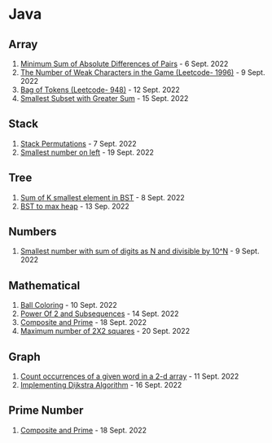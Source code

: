 # Java

## Array

1. [Minimum Sum of Absolute Differences of Pairs](Array/Minimum%20Sum%20of%20Absolute%20Differences%20of%20Pairs.java)  - 6 Sept. 2022
2. [The Number of Weak Characters in the Game (Leetcode- 1996)](Array/The%20Number%20of%20Weak%20Characters%20in%20the%20Game.java) - 9 Sept. 2022
3. [Bag of Tokens (Leetcode- 948)](Array/Bag%20of%20Tokens(L%20948).java)   - 12 Sept. 2022
4. [Smallest Subset with Greater Sum](Array/Smallest%20Subset%20with%20Greater%20Sum.java)   -  15 Sept. 2022

## Stack
1. [Stack Permutations](Stack/Stack%20Permutations.Java)   - 7 Sept. 2022
2. [Smallest number on left](Stack/Smallest%20number%20on%20left.java)   -  19 Sept. 2022


## Tree
1. [Sum of K smallest element in BST](Tree/Sum%20of%20K%20smallest%20element%20in%20BST.java)  -  8 Sept. 2022
2. [BST to max heap](Tree/BST%20to%20max%20heap.java)  -  13 Sep. 2022

## Numbers
1. [Smallest number with sum of digits as N and divisible by 10^N](Numbers/Smallest%20number%20with%20sum%20of%20digits%20as%20N%20and%20divisible%20by%2010%5EN.java)  - 9 Sept. 2022

## Mathematical
1. [Ball Coloring](Mathematical/Ball%20Coloring.java)   - 10 Sept. 2022
2. [Power Of 2 and Subsequences](Mathematical/Power%20Of%202%20and%20Subsequences.java)    -  14 Sept. 2022
3. [Composite and Prime](Mathematical/Composite%20and%20Prime.java)   - 18 Sept. 2022
4. [Maximum number of 2X2 squares](https://github.com/Ishantgarg-web/DailyCodingProblems/blob/main/Java/Mathematical/Maximum%20number%20of%202X2%20squares.java)   - 20 Sept. 2022

## Graph
1. [Count occurrences of a given word in a 2-d array](Graph/Count%20occurrences%20of%20a%20given%20word%20in%20a%202-d%20array.java)  -  11 Sept. 2022
2. [Implementing Dijkstra Algorithm](Graph/Implementing%20Dijkstra%20Algorithm.java)   - 16 Sept. 2022


## Prime Number
1. [Composite and Prime](Prime%20Number/Composite%20and%20Prime.java)   - 18 Sept. 2022
